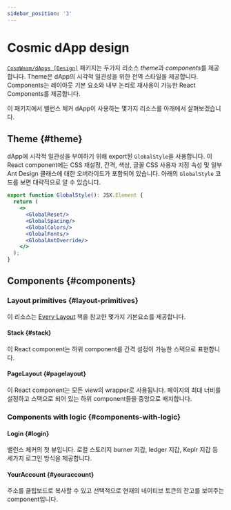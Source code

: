 ```yaml
---
sidebar_position: '3'
---
```


# Cosmic dApp design

[`CosmWasm/dApps [Design]`](https://github.com/CosmWasm/dApps/tree/master/packages/design) 패키지는 두가지 리소스 *theme*과 *components*를 제공합니다. Theme은 dApp의 시각적 일관성을 위한 전역 스타일을 제공합니다. Components는 레이아웃 기본 요소와 내부 논리로 재사용이 가능한 React Components를 제공합니다.

이 패키지에서 밸런스 체커 dApp이 사용하는 몇가지 리소스를 아래에서 살펴보겠습니다.

## Theme {#theme}

dApp에 시각적 일관성을 부여하기 위해 export된 `GlobalStyle`을 사용합니다. 이 React component에는 CSS 재설정, 간격, 색상, 글꼴 CSS 사용자 지정 속성 및 일부 Ant Design 클래스에 대한 오버라이드가 포함되어 있습니다. 아래의  `GlobalStyle` 코드를 보면 대략적으로 알 수 있습니다.

```jsx
export function GlobalStyle(): JSX.Element {
  return (
    <>
      <GlobalReset/>
      <GlobalSpacing/>
      <GlobalColors/>
      <GlobalFonts/>
      <GlobalAntOverride/>
    </>
  );
}
```

## Components {#components}

### Layout primitives {#layout-primitives}

이 리소스는 [Every Layout](https://every-layout.dev) 책을 참고한 몇가지 기본요소를 제공합니다.

#### Stack {#stack}

이 React component는 하위 component를  간격 설정이 가능한 스택으로 표현합니다.

#### PageLayout {#pagelayout}

이 React component는 모든 view의 wrapper로 사용됩니다. 페이지의 최대 너비를 설정하고 스택으로 되어 있는 하위 component들을 중앙으로 배치합니다.

### Components with logic {#components-with-logic}

#### Login {#login}

밸런스 체커의 첫 뷰입니다. 로컬 스토리지 burner 지갑, ledger 지갑, Keplr 지갑 등 세가지 로그인 방식을 제공합니다.

#### YourAccount {#youraccount}

주소를 클립보드로 복사할 수 있고 선택적으로 현재의 네이티브 토큰의 잔고를 보여주는 component입니다.
